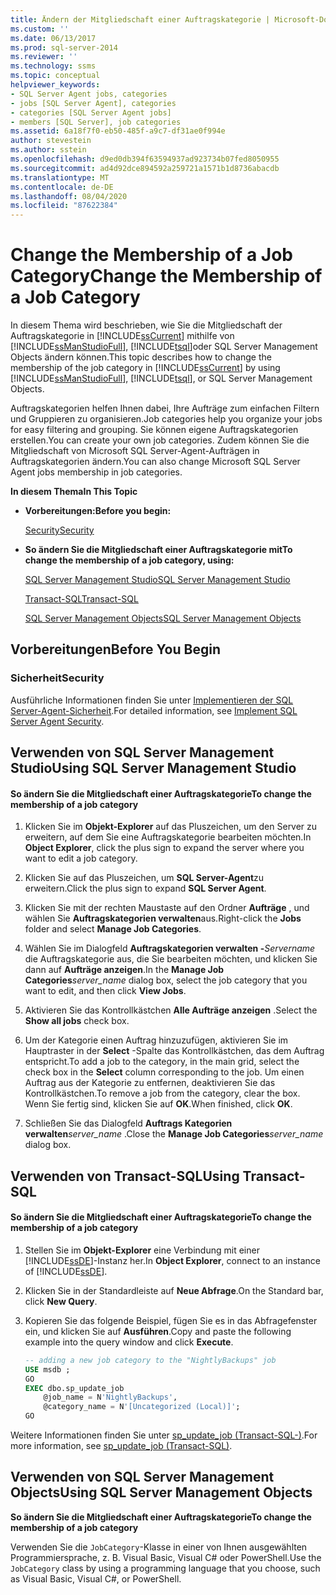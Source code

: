 ```yaml
---
title: Ändern der Mitgliedschaft einer Auftragskategorie | Microsoft-Dokumentation
ms.custom: ''
ms.date: 06/13/2017
ms.prod: sql-server-2014
ms.reviewer: ''
ms.technology: ssms
ms.topic: conceptual
helpviewer_keywords:
- SQL Server Agent jobs, categories
- jobs [SQL Server Agent], categories
- categories [SQL Server Agent jobs]
- members [SQL Server], job categories
ms.assetid: 6a18f7f0-eb50-485f-a9c7-df31ae0f994e
author: stevestein
ms.author: sstein
ms.openlocfilehash: d9ed0db394f63594937ad923734b07fed8050955
ms.sourcegitcommit: ad4d92dce894592a259721a1571b1d8736abacdb
ms.translationtype: MT
ms.contentlocale: de-DE
ms.lasthandoff: 08/04/2020
ms.locfileid: "87622384"
---
```

# <a name="change-the-membership-of-a-job-category"></a><span data-ttu-id="d8711-102">Change the Membership of a Job Category</span><span class="sxs-lookup"><span data-stu-id="d8711-102">Change the Membership of a Job Category</span></span>
  <span data-ttu-id="d8711-103">In diesem Thema wird beschrieben, wie Sie die Mitgliedschaft der Auftragskategorie in [!INCLUDE[ssCurrent](../../includes/sscurrent-md.md)] mithilfe von [!INCLUDE[ssManStudioFull](../../includes/ssmanstudiofull-md.md)], [!INCLUDE[tsql](../../includes/tsql-md.md)]oder SQL Server Management Objects ändern können.</span><span class="sxs-lookup"><span data-stu-id="d8711-103">This topic describes how to change the membership of the job category in [!INCLUDE[ssCurrent](../../includes/sscurrent-md.md)] by using [!INCLUDE[ssManStudioFull](../../includes/ssmanstudiofull-md.md)], [!INCLUDE[tsql](../../includes/tsql-md.md)], or SQL Server Management Objects.</span></span>  
  
 <span data-ttu-id="d8711-104">Auftragskategorien helfen Ihnen dabei, Ihre Aufträge zum einfachen Filtern und Gruppieren zu organisieren.</span><span class="sxs-lookup"><span data-stu-id="d8711-104">Job categories help you organize your jobs for easy filtering and grouping.</span></span> <span data-ttu-id="d8711-105">Sie können eigene Auftragskategorien erstellen.</span><span class="sxs-lookup"><span data-stu-id="d8711-105">You can create your own job categories.</span></span> <span data-ttu-id="d8711-106">Zudem können Sie die Mitgliedschaft von Microsoft SQL Server-Agent-Aufträgen in Auftragskategorien ändern.</span><span class="sxs-lookup"><span data-stu-id="d8711-106">You can also change Microsoft SQL Server Agent jobs membership in job categories.</span></span>  
  
 <span data-ttu-id="d8711-107">**In diesem Thema**</span><span class="sxs-lookup"><span data-stu-id="d8711-107">**In This Topic**</span></span>  
  
-   <span data-ttu-id="d8711-108">**Vorbereitungen:**</span><span class="sxs-lookup"><span data-stu-id="d8711-108">**Before you begin:**</span></span>  
  
     [<span data-ttu-id="d8711-109">Security</span><span class="sxs-lookup"><span data-stu-id="d8711-109">Security</span></span>](#Security)  
  
-   <span data-ttu-id="d8711-110">**So ändern Sie die Mitgliedschaft einer Auftragskategorie mit**</span><span class="sxs-lookup"><span data-stu-id="d8711-110">**To change the membership of a job category, using:**</span></span>  
  
     [<span data-ttu-id="d8711-111">SQL Server Management Studio</span><span class="sxs-lookup"><span data-stu-id="d8711-111">SQL Server Management Studio</span></span>](#SSMS)  
  
     [<span data-ttu-id="d8711-112">Transact-SQL</span><span class="sxs-lookup"><span data-stu-id="d8711-112">Transact-SQL</span></span>](#TSQL)  
  
     [<span data-ttu-id="d8711-113">SQL Server Management Objects</span><span class="sxs-lookup"><span data-stu-id="d8711-113">SQL Server Management Objects</span></span>](#SMO)  
  
##  <a name="before-you-begin"></a><a name="BeforeYouBegin"></a> <span data-ttu-id="d8711-114">Vorbereitungen</span><span class="sxs-lookup"><span data-stu-id="d8711-114">Before You Begin</span></span>  
  
###  <a name="security"></a><a name="Security"></a> <span data-ttu-id="d8711-115">Sicherheit</span><span class="sxs-lookup"><span data-stu-id="d8711-115">Security</span></span>  
 <span data-ttu-id="d8711-116">Ausführliche Informationen finden Sie unter [Implementieren der SQL Server-Agent-Sicherheit](implement-sql-server-agent-security.md).</span><span class="sxs-lookup"><span data-stu-id="d8711-116">For detailed information, see [Implement SQL Server Agent Security](implement-sql-server-agent-security.md).</span></span>  
  
##  <a name="using-sql-server-management-studio"></a><a name="SSMS"></a> <span data-ttu-id="d8711-117">Verwenden von SQL Server Management Studio</span><span class="sxs-lookup"><span data-stu-id="d8711-117">Using SQL Server Management Studio</span></span>  
  
#### <a name="to-change-the-membership-of-a-job-category"></a><span data-ttu-id="d8711-118">So ändern Sie die Mitgliedschaft einer Auftragskategorie</span><span class="sxs-lookup"><span data-stu-id="d8711-118">To change the membership of a job category</span></span>  
  
1.  <span data-ttu-id="d8711-119">Klicken Sie im **Objekt-Explorer** auf das Pluszeichen, um den Server zu erweitern, auf dem Sie eine Auftragskategorie bearbeiten möchten.</span><span class="sxs-lookup"><span data-stu-id="d8711-119">In **Object Explorer**, click the plus sign to expand the server where you want to edit a job category.</span></span>  
  
2.  <span data-ttu-id="d8711-120">Klicken Sie auf das Pluszeichen, um **SQL Server-Agent**zu erweitern.</span><span class="sxs-lookup"><span data-stu-id="d8711-120">Click the plus sign to expand **SQL Server Agent**.</span></span>  
  
3.  <span data-ttu-id="d8711-121">Klicken Sie mit der rechten Maustaste auf den Ordner **Aufträge** , und wählen Sie **Auftragskategorien verwalten**aus.</span><span class="sxs-lookup"><span data-stu-id="d8711-121">Right-click the **Jobs** folder and select **Manage Job Categories**.</span></span>  
  
4.  <span data-ttu-id="d8711-122">Wählen Sie im Dialogfeld **Auftragskategorien verwalten -**_Servername_ die Auftragskategorie aus, die Sie bearbeiten möchten, und klicken Sie dann auf **Aufträge anzeigen**.</span><span class="sxs-lookup"><span data-stu-id="d8711-122">In the **Manage Job Categories**_server_name_ dialog box, select the job category that you want to edit, and then click **View Jobs**.</span></span>  
  
5.  <span data-ttu-id="d8711-123">Aktivieren Sie das Kontrollkästchen **Alle Aufträge anzeigen** .</span><span class="sxs-lookup"><span data-stu-id="d8711-123">Select the **Show all jobs** check box.</span></span>  
  
6.  <span data-ttu-id="d8711-124">Um der Kategorie einen Auftrag hinzuzufügen, aktivieren Sie im Hauptraster in der **Select** -Spalte das Kontrollkästchen, das dem Auftrag entspricht.</span><span class="sxs-lookup"><span data-stu-id="d8711-124">To add a job to the category, in the main grid, select the check box in the **Select** column corresponding to the job.</span></span> <span data-ttu-id="d8711-125">Um einen Auftrag aus der Kategorie zu entfernen, deaktivieren Sie das Kontrollkästchen.</span><span class="sxs-lookup"><span data-stu-id="d8711-125">To remove a job from the category, clear the box.</span></span> <span data-ttu-id="d8711-126">Wenn Sie fertig sind, klicken Sie auf **OK**.</span><span class="sxs-lookup"><span data-stu-id="d8711-126">When finished, click **OK**.</span></span>  
  
7.  <span data-ttu-id="d8711-127">Schließen Sie das Dialogfeld **Auftrags Kategorien verwalten**_server_name_ .</span><span class="sxs-lookup"><span data-stu-id="d8711-127">Close the **Manage Job Categories**_server_name_ dialog box.</span></span>  
  
##  <a name="using-transact-sql"></a><a name="TSQL"></a> <span data-ttu-id="d8711-128">Verwenden von Transact-SQL</span><span class="sxs-lookup"><span data-stu-id="d8711-128">Using Transact-SQL</span></span>  
  
#### <a name="to-change-the-membership-of-a-job-category"></a><span data-ttu-id="d8711-129">So ändern Sie die Mitgliedschaft einer Auftragskategorie</span><span class="sxs-lookup"><span data-stu-id="d8711-129">To change the membership of a job category</span></span>  
  
1.  <span data-ttu-id="d8711-130">Stellen Sie im **Objekt-Explorer** eine Verbindung mit einer [!INCLUDE[ssDE](../../includes/ssde-md.md)]-Instanz her.</span><span class="sxs-lookup"><span data-stu-id="d8711-130">In **Object Explorer**, connect to an instance of [!INCLUDE[ssDE](../../includes/ssde-md.md)].</span></span>  
  
2.  <span data-ttu-id="d8711-131">Klicken Sie in der Standardleiste auf **Neue Abfrage**.</span><span class="sxs-lookup"><span data-stu-id="d8711-131">On the Standard bar, click **New Query**.</span></span>  
  
3.  <span data-ttu-id="d8711-132">Kopieren Sie das folgende Beispiel, fügen Sie es in das Abfragefenster ein, und klicken Sie auf **Ausführen**.</span><span class="sxs-lookup"><span data-stu-id="d8711-132">Copy and paste the following example into the query window and click **Execute**.</span></span>  
  
    ```sql
    -- adding a new job category to the "NightlyBackups" job  
    USE msdb ;  
    GO  
    EXEC dbo.sp_update_job  
        @job_name = N'NightlyBackups',  
        @category_name = N'[Uncategorized (Local)]';  
    GO  
    ```  
  
 <span data-ttu-id="d8711-133">Weitere Informationen finden Sie unter [sp_update_job &#40;Transact-SQL-&#41;](/sql/relational-databases/system-stored-procedures/sp-update-job-transact-sql).</span><span class="sxs-lookup"><span data-stu-id="d8711-133">For more information, see [sp_update_job &#40;Transact-SQL&#41;](/sql/relational-databases/system-stored-procedures/sp-update-job-transact-sql).</span></span>  
  
##  <a name="using-sql-server-management-objects"></a><a name="SMO"></a><span data-ttu-id="d8711-134">Verwenden von SQL Server Management Objects</span><span class="sxs-lookup"><span data-stu-id="d8711-134">Using SQL Server Management Objects</span></span>  
 <span data-ttu-id="d8711-135">**So ändern Sie die Mitgliedschaft einer Auftragskategorie**</span><span class="sxs-lookup"><span data-stu-id="d8711-135">**To change the membership of a job category**</span></span>  
  
 <span data-ttu-id="d8711-136">Verwenden Sie die `JobCategory`-Klasse in einer von Ihnen ausgewählten Programmiersprache, z. B. Visual Basic, Visual C# oder PowerShell.</span><span class="sxs-lookup"><span data-stu-id="d8711-136">Use the `JobCategory` class by using a programming language that you choose, such as Visual Basic, Visual C#, or PowerShell.</span></span>  
